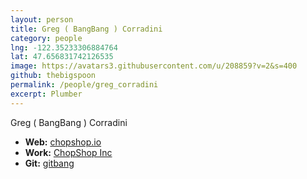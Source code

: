 ```yaml
---
layout: person
title: Greg ( BangBang ) Corradini
category: people
lng: -122.35233306884764
lat: 47.656831742126535
image: https://avatars3.githubusercontent.com/u/208859?v=2&s=400
github: thebigspoon
permalink: /people/greg_corradini
excerpt: Plumber
---
```


Greg ( BangBang ) Corradini

* **Web:** [chopshop.io](http://chopshop.io)
* **Work:** [ChopShop Inc](http://chopshop.io)
* **Git:** [gitbang](https://github.com/thebigspoon)

